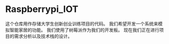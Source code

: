 # Raspberrypi_IOT
这个仓库用作存储大学生创新创业训练项目的代码。 我们希望开发一个系统来模拟智能家居的功能。 我们使用了树莓派作为我们的开发板。 现在我们正在进行项目的需求分析以及技术栈的设计。
